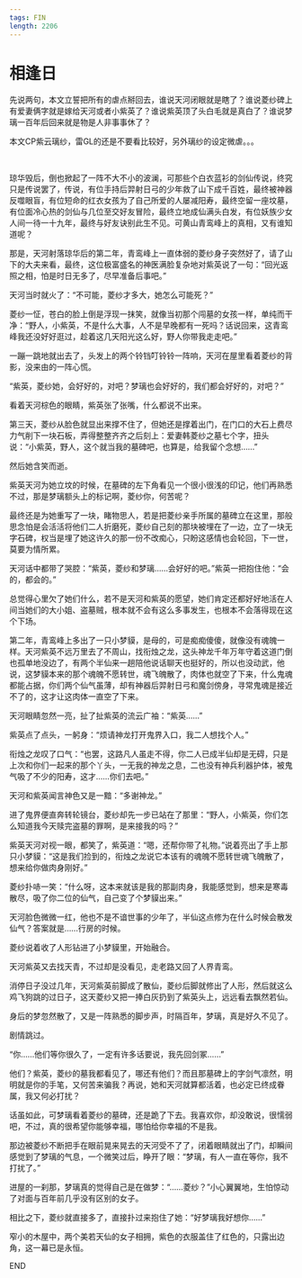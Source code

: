 ```yaml
---
tags: FIN
length: 2206
---
```


# 相逢日

先说两句，本文立誓把所有的虐点掰回去，谁说天河闭眼就是瞎了？谁说菱纱碑上有爱妻俩字就是嫁给天河或者小紫英了？谁说紫英顶了头白毛就是真白了？谁说梦璃一百年后回来就是物是人非事事休了？

本文CP紫云璃纱，雷GL的还是不要看比较好，另外璃纱的设定微虐。。。

<br>

琼华毁后，倒也掀起了一阵不大不小的波澜，可那些个白衣蓝衫的剑仙传说，终究只是传说罢了，传说，有位手持后羿射日弓的少年救了山下成千百姓，最终被神器反噬眼盲，有位短命的红衣女孩为了自己所爱的人屡减阳寿，最终空留一座坟墓，有位面冷心热的剑仙与几位至交好友冒险，最终立地成仙满头白发，有位妖族少女人间一待一十九年，最终与好友诀别此生不见。可黄山青鸾峰上的真相，又有谁知道呢？

那是，天河射落琼华后的第二年，青鸾峰上一直体弱的菱纱身子突然好了，请了山下的大夫来看，最终，这位极富盛名的神医满脸复杂地对紫英说了一句：“回光返照之相，怕是时日无多了，尽早准备后事吧。”

天河当时就火了：“不可能，菱纱才多大，她怎么可能死？”

菱纱一怔，苍白的脸上倒是浮现一抹笑，就像当初那个闯墓的女孩一样，单纯而干净：“野人，小紫英，不是什么大事，人不是早晚都有一死吗？话说回来，这青鸾峰我还没好好逛过，趁着这几天阳光这么好，野人你带我走走吧。”

一蹦一跳地就出去了，头发上的两个铃铛叮铃铃一阵响，天河在屋里看着菱纱的背影，没来由的一阵心慌。

“紫英，菱纱她，会好好的，对吧？梦璃也会好好的，我们都会好好的，对吧？”

看着天河棕色的眼睛，紫英张了张嘴，什么都说不出来。

第三天，菱纱从脸色就显出来撑不住了，但她还是撑着出门，在门口的大石上费尽力气削下一块石板，弄得整整齐齐之后刻上：爱妻韩菱纱之墓七个字，扭头说：“小紫英，野人，这个就当我的墓碑吧，也算是，给我留个念想……”

然后她含笑而逝。

紫英天河为她立坟的时候，在墓碑的左下角看见一个很小很浅的印记，他们再熟悉不过，那是梦璃额头上的标记啊，菱纱你，何苦呢？

最终还是为她重写了一块，睹物思人，若是把菱纱亲手所属的墓碑立在这里，那般思念怕是会活活将他们二人折磨死，菱纱自己刻的那块被埋在了一边，立了一块无字石碑，权当是埋了她这许久的那一份不改痴心，只盼这感情也会轮回，下一世，莫要为情所累。

天河话中都带了哭腔：“紫英，菱纱和梦璃……会好好的吧。”紫英一把抱住他：“会的，都会的。”

总觉得心里欠了她们什么，若不是天河和紫英的愿望，她们肯定还都好好地活在人间当她们的大小姐、盗墓贼，根本就不会有这么多事发生，也根本不会落得现在这个下场。

第二年，青鸾峰上多出了一只小梦貘，是母的，可是痴痴傻傻，就像没有魂魄一样。天河紫英不远万里去了不周山，找衔烛之龙，这头神龙千年万年守着这道门倒也孤单地没边了，有两个半仙来一趟陪他说话聊天也挺好的，所以也没动武，他说，这梦貘本来的那个魂魄不愿转世，魂飞魄散了，肉体也就空了下来，什么鬼魂都能占据，你们两个仙气虽薄，却有神器后羿射日弓和魔剑傍身，寻常鬼魂是接近不了的，这才让这肉体一直空了下来。

天河眼睛忽然一亮，扯了扯紫英的流云广袖：“紫英……”

紫英点了点头，一躬身：“烦请神龙打开鬼界入口，我二人想找个人。”

衔烛之龙叹了口气：“也罢，这路凡人虽走不得，你二人已成半仙却是无碍，只是上次和你们一起来的那个丫头，一无我的神龙之息，二也没有神兵利器护体，被鬼气吸了不少的阳寿，这才……你们去吧。”

天河和紫英闻言神色又是一黯：“多谢神龙。”

进了鬼界便直奔转轮镜台，菱纱却先一步已站在了那里：“野人，小紫英，你们怎么知道我今天赎完盗墓的罪啊，是来接我的吗？”

紫英天河对视一眼，都笑了，紫英道：“嗯，还帮你带了礼物。”说着亮出了手上那只小梦貘：“这是我们捡到的，衔烛之龙说它本该有的魂魄不愿转世魂飞魄散了，想来给你做肉身刚好。”

菱纱扑哧一笑：“什么呀，这本来就该是我的那副肉身，我能感觉到，想来是寒毒散尽，吸了你二位的仙气，自己变了个梦貘出来。”

天河脸色微微一红，他也不是不谙世事的少年了，半仙这点修为在什么时候会散发仙气？答案就是……行房的时候。

菱纱说着收了人形钻进了小梦貘里，开始融合。

天河紫英又去找天青，不过却是没看见，走老路又回了人界青鸾。

消停日子没过几年，天河紫英前脚成了散仙，菱纱后脚就修出了人形，然后就这么鸡飞狗跳的过日子，这天菱纱又把一捧白灰扔到了紫英头上，远远看去飘然若仙。

身后的梦忽然散了，又是一阵熟悉的脚步声，时隔百年，梦璃，真是好久不见了。

剧情跳过。

“你……他们等你很久了，一定有许多话要说，我先回剑冢……”

他们？紫英，菱纱的墓我都看见了，哪还有他们？而且那墓碑上的字剑气凛然，明明就是你的手笔，又何苦来骗我？再说，她和天河就算都活着，也必定已终成眷属，我又何必打扰？

话虽如此，可梦璃看着菱纱的墓碑，还是跪了下去。我喜欢你，却没敢说，很懦弱吧，不过，真的很希望你能够幸福，哪怕给你幸福的不是我。

那边被菱纱不断把手在眼前晃来晃去的天河受不了了，闭着眼睛就出了门，却瞬间感觉到了梦璃的气息，一个微笑过后，睁开了眼：“梦璃，有人一直在等你，我不打扰了。”

进屋的一刹那，梦璃真的觉得自己是在做梦：“……菱纱？”小心翼翼地，生怕惊动了对面与百年前几乎没有区别的女子。

相比之下，菱纱就直接多了，直接扑过来抱住了她：“好梦璃我好想你……”

窄小的木屋中，两个美若天仙的女子相拥，紫色的衣服盖住了红色的，只露出边角，这一幕已是永恒。

END

